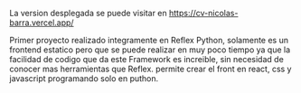 La version desplegada se puede visitar en
https://cv-nicolas-barra.vercel.app/

Primer proyecto realizado integramente en Reflex Python, solamente es un frontend estatico pero que se puede realizar en muy poco tiempo ya que la facilidad de codigo que da este Framework es increible, sin necesidad de conocer mas herramientas que Reflex.
permite crear el front en react, css y javascript programando solo en puthon.
